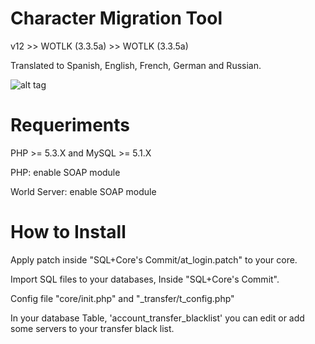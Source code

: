 Character Migration Tool
========

v12 >> WOTLK (3.3.5a) >> WOTLK (3.3.5a)

Translated to Spanish, English, French, German and Russian.

![alt tag](http://i.imgur.com/EgguVzo.png "Migration")


Requeriments
========

PHP >= 5.3.X and MySQL >= 5.1.X

PHP: enable SOAP module

World Server: enable SOAP module



How to Install
========

Apply patch inside "SQL+Core's Commit/at_login.patch" to your core.

Import SQL files to your databases, Inside "SQL+Core's Commit".

Config file "core/init.php" and "_transfer/t_config.php"

In your database Table, 'account_transfer_blacklist' you can edit or add some servers to your transfer black list.
